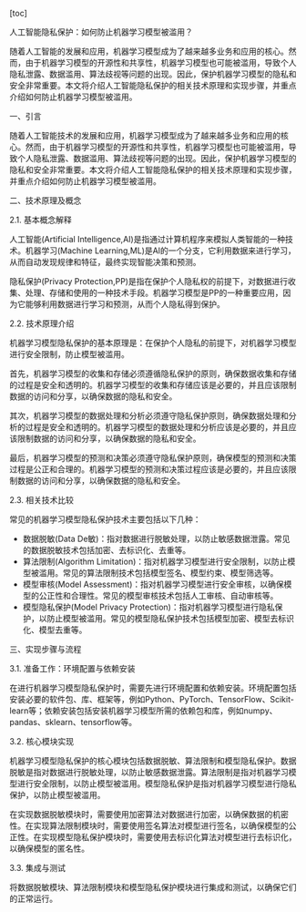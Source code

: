 
[toc]                    
                
                
人工智能隐私保护：如何防止机器学习模型被滥用？

随着人工智能的发展和应用，机器学习模型成为了越来越多业务和应用的核心。然而，由于机器学习模型的开源性和共享性，机器学习模型也可能被滥用，导致个人隐私泄露、数据滥用、算法歧视等问题的出现。因此，保护机器学习模型的隐私和安全非常重要。本文将介绍人工智能隐私保护的相关技术原理和实现步骤，并重点介绍如何防止机器学习模型被滥用。

一、引言

随着人工智能技术的发展和应用，机器学习模型成为了越来越多业务和应用的核心。然而，由于机器学习模型的开源性和共享性，机器学习模型也可能被滥用，导致个人隐私泄露、数据滥用、算法歧视等问题的出现。因此，保护机器学习模型的隐私和安全非常重要。本文将介绍人工智能隐私保护的相关技术原理和实现步骤，并重点介绍如何防止机器学习模型被滥用。

二、技术原理及概念

2.1. 基本概念解释

人工智能(Artificial Intelligence,AI)是指通过计算机程序来模拟人类智能的一种技术。机器学习(Machine Learning,ML)是AI的一个分支，它利用数据来进行学习，从而自动发现规律和特征，最终实现智能决策和预测。

隐私保护(Privacy Protection,PP)是指在保护个人隐私权的前提下，对数据进行收集、处理、存储和使用的一种技术手段。机器学习模型是PP的一种重要应用，因为它能够利用数据进行学习和预测，从而个人隐私得到保护。

2.2. 技术原理介绍

机器学习模型隐私保护的基本原理是：在保护个人隐私的前提下，对机器学习模型进行安全限制，防止模型被滥用。

首先，机器学习模型的收集和存储必须遵循隐私保护的原则，确保数据收集和存储的过程是安全和透明的。机器学习模型的收集和存储应该是必要的，并且应该限制数据的访问和分享，以确保数据的隐私和安全。

其次，机器学习模型的数据处理和分析必须遵守隐私保护原则，确保数据处理和分析的过程是安全和透明的。机器学习模型的数据处理和分析应该是必要的，并且应该限制数据的访问和分享，以确保数据的隐私和安全。

最后，机器学习模型的预测和决策必须遵守隐私保护原则，确保模型的预测和决策过程是公正和合理的。机器学习模型的预测和决策过程应该是必要的，并且应该限制数据的访问和分享，以确保数据的隐私和安全。

2.3. 相关技术比较

常见的机器学习模型隐私保护技术主要包括以下几种：

- 数据脱敏(Data De敏)：指对数据进行脱敏处理，以防止敏感数据泄露。常见的数据脱敏技术包括加密、去标识化、去重等。
- 算法限制(Algorithm Limitation)：指对机器学习模型进行安全限制，以防止模型被滥用。常见的算法限制技术包括模型签名、模型约束、模型筛选等。
- 模型审核(Model Assessment)：指对机器学习模型进行安全审核，以确保模型的公正性和合理性。常见的模型审核技术包括人工审核、自动审核等。
- 模型隐私保护(Model Privacy Protection)：指对机器学习模型进行隐私保护，以防止模型被滥用。常见的模型隐私保护技术包括模型加密、模型去标识化、模型去重等。

三、实现步骤与流程

3.1. 准备工作：环境配置与依赖安装

在进行机器学习模型隐私保护时，需要先进行环境配置和依赖安装。环境配置包括安装必要的软件包、库、框架等，例如Python、PyTorch、TensorFlow、Scikit-learn等；依赖安装包括安装机器学习模型所需的依赖包和库，例如numpy、pandas、sklearn、tensorflow等。

3.2. 核心模块实现

机器学习模型隐私保护的核心模块包括数据脱敏、算法限制和模型隐私保护。数据脱敏是指对数据进行脱敏处理，以防止敏感数据泄露。算法限制是指对机器学习模型进行安全限制，以防止模型被滥用。模型隐私保护是指对机器学习模型进行隐私保护，以防止模型被滥用。

在实现数据脱敏模块时，需要使用加密算法对数据进行加密，以确保数据的机密性。在实现算法限制模块时，需要使用签名算法对模型进行签名，以确保模型的公正性。在实现模型隐私保护模块时，需要使用去标识化算法对模型进行去标识化，以确保模型的匿名性。

3.3. 集成与测试

将数据脱敏模块、算法限制模块和模型隐私保护模块进行集成和测试，以确保它们的正常运行。

